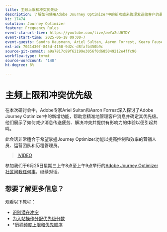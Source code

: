 ```yaml
---
title: 主频上限和冲突优先级
description: 了解如何使用Adobe Journey Optimizer中的新功能来管理发送给客户的最重要的消息并确定其优先级。
kt: 17474
solution: Journey Optimizer
feature: Frequency Rules
event-cta-url-live: https://youtube.com/live/awYa2dU6TDY
event-start-time: 2025-06-18 09:00-7
event-guests: Sandra Hausmann, Ariel Sultan, Aaron Forrest, Keara Fausett
exl-id: 7041430f-845d-4150-9d2c-d8fafb450b9c
source-git-commit: a9a7817c89f62199e3056f0d685049212e4ffc90
workflow-type: tm+mt
source-wordcount: '148'
ht-degree: 8%

---
```


# 主频上限和冲突优先级

在本次研讨会中，Adobe专家Ariel Sultan和Aaron Forrest深入探讨了Adobe Journey Optimizer中的新增功能，帮助您精准地管理客户消息并确定其优先级。 他们展示了如何减少消息传送疲劳、解决冲突并提供有影响力的体验以便引起共鸣。

此会话非常适合于希望掌握Journey Optimizer功能以提高控制和效率的营销人员、运营团队和历程管理员。


>[!VIDEO](https://video.tv.adobe.com/v/3464052/?quality=12&learn=on)

参加我们于6月25日星期三上午8点至上午9点举行的[Adobe Journey Optimizer社区问我任何事](https://experienceleaguecommunities.adobe.com/t5/journey-optimizer-events/ask-me-anything-june-[...]with-journey-optimizer-product-experts/ev-p/757473)，继续对话。

## 想要了解更多信息？

观看以下教程：

* [识别潜在冲突](https://experienceleague.adobe.com/zh-hans/docs/journey-optimizer-learn/tutorials/conflict-management/identify-potential-conflicts)
* [为入站操作分配优先级分数](https://experienceleague.adobe.com/zh-hans/docs/journey-optimizer-learn/tutorials/conflict-management/assign-priority-score)
* *[历程频度上限和优先顺序](https://experienceleague.adobe.com/zh-hans/docs/journey-optimizer-learn/tutorials/conflict-management/journey-frequency-capping-and-prioritization)

